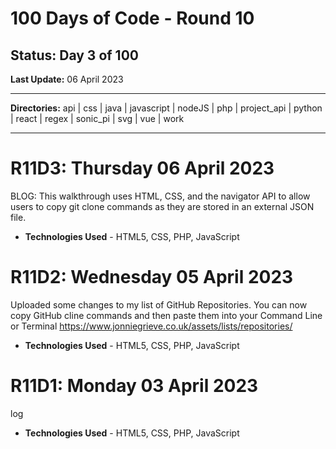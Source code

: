 # 100 Days of Code - Round 10

## **Status:** Day 3 of 100  
**Last Update:** 06 April 2023
___

**Directories:** api | css | java | javascript | nodeJS | php | project_api | python | react | regex | sonic_pi | svg | vue | work
___




# R11D3:  Thursday 06 April 2023

BLOG: This walkthrough uses HTML, CSS, and the navigator API to allow users to copy git clone commands as they are stored in an external JSON file. 
 
+ **Technologies Used** - HTML5, CSS, PHP, JavaScript



# R11D2:  Wednesday 05 April 2023

Uploaded some changes to my list of GitHub Repositories. You can now copy GitHub cline commands and then paste them into your Command Line or Terminal
https://www.jonniegrieve.co.uk/assets/lists/repositories/
 
+ **Technologies Used** - HTML5, CSS, PHP, JavaScript

# R11D1:  Monday 03 April 2023

log
 
+ **Technologies Used** - HTML5, CSS, PHP, JavaScript
